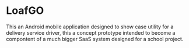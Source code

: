 # LoafGO

This an Android mobile application designed to show case utility for a delivery service driver, 
this a concept prototype intended to become a compontent of a much bigger SaaS system designed for a school project. 
